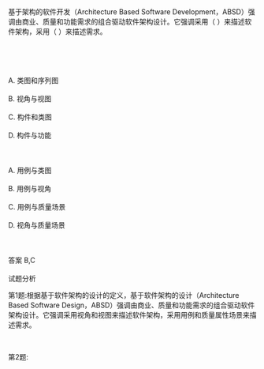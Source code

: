 <div class="detail lh2">基于架构的软件开发（Architecture Based Software Development，ABSD）强调由商业、质量和功能需求的组合驱动软件架构设计。它强调采用（  ）来描述软件架构，采用（  ）来描述需求。<p><br/></p><br/><br/>A. 类图和序列图<br/><br/>B. 视角与视图<br/><br/>C. 构件和类图<br/><br/>D. 构件与功能<br/><br/><br/><br/>A. 用例与类图<br/><br/>B. 用例与视角<br/><br/>C. 用例与质量场景<br/><br/>D. 视角与质量场景<br/><br/><br/><br/>答案 B,C<br/><br/>试题分析<br/><p>第1题:根据基于软件架构的设计的定义，基于软件架构的设计（Architecture Based Software Design，ABSD）强调由商业、质量和功能需求的组合驱动软件架构设计。它强调采用视角和视图来描述软件架构，采用用例和质量属性场景来描述需求。</p><p><br/></p><p>第2题:</p><p><br/></p></div>
